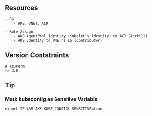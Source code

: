 ## Resources
```
- RG
    - AKS, VNET, ACR

- Role Assign
    - AKS AgentPool Identity (Kubelet's Identity) to ACR (AcrPill)
    - AKS Identity to VNET's RG (Contributor)

```

## Version Contstraints
```
# azurerm
~> 3.0
```
## Tip
### Mark kubeconfig as Sensitive Variable
```
export TF_ARM_AKS_KUBE_CONFIGS_SENSITIVE=true
```
